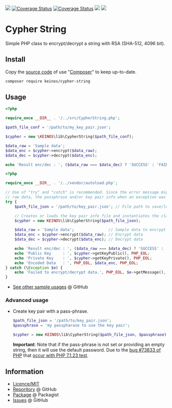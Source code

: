 [![](https://travis-ci.org/KEINOS/CypherString.svg?branch=master)](https://travis-ci.org/KEINOS/CypherString "View build status in Travis CI")
[![Coverage Status](https://coveralls.io/repos/github/KEINOS/CypherString/badge.svg)](https://coveralls.io/github/KEINOS/CypherString)
[![Coverage Status](https://coveralls.io/repos/github/KEINOS/CypherString/badge.svg?branch=%28HEAD+detached+at+c01b91e%29)](https://coveralls.io/github/KEINOS/CypherString?branch=%28HEAD+detached+at+c01b91e%29)
[![](https://img.shields.io/scrutinizer/quality/g/KEINOS/CypherString/master)](https://scrutinizer-ci.com/g/KEINOS/CypherString/build-status/master "Code quality at Scrutinizer")
[![](https://img.shields.io/packagist/php-v/keinos/cypher-string)](https://github.com/KEINOS/CypherString/blob/master/.travis.yml "PHP Version Support")

# Cypher String

Simple PHP class to encrypt/decrypt a string with RSA (SHA-512, 4096 bit).

## Install

Copy the [source code](https://github.com/KEINOS/CypherString/blob/master/src/CypherString.php) of use "[Composer](https://getcomposer.org/)" to keep up-to-date.

```bash
composer require keinos/cypher-string
```

## Usage

```php
<?php

require_once __DIR__ . '/../src/CypherString.php';

$path_file_conf = '/path/to/my_key_pair.json';

$cypher = new \KEINOS\lib\CypherString($path_file_conf);

$data_raw = 'Sample data';
$data_enc = $cypher->encrypt($data_raw);
$data_dec = $cypher->decrypt($data_enc);

echo 'Result enc/dec : ', ($data_raw === $data_dec) ? 'SUCCESS' : 'FAIL', PHP_EOL;
```

```php
<?php

require_once __DIR__ . '/../vendor/autoload.php';

// Use of "try" and "catch" is recommended. Since the error message might contain the
// raw data, the passphrase and/or key pair info when an exception was thrown.
try {
    $path_file_json = '/path/to/key_pair.json'; // File path to save/load the key pair

    // Creates or loads the key pair info file and instantiates the class object
    $cypher = new KEINOS\lib\CypherString($path_file_json);

    $data_raw = 'Sample data';               // Sample data to encrypt
    $data_enc = $cypher->encrypt($data_raw); // Encrypt data
    $data_dec = $cypher->decrypt($data_enc); // Decrypt data

    echo 'Result enc/dec : ', ($data_raw === $data_dec) ? 'SUCCESS' : 'FAIL', PHP_EOL;
    echo 'Public Key     : ', $cypher->getKeyPublic(), PHP_EOL;
    echo 'Private Key    : ', $cypher->getKeyPrivate(), PHP_EOL;
    echo 'Encoded Data   : ', PHP_EOL, $data_enc, PHP_EOL;
} catch (\Exception $e) {
    echo 'Failed to encrypt/decrypt data.', PHP_EOL, $e->getMessage(), PHP_EOL;
}
```

- [See other sample usages](https://github.com/KEINOS/CypherString/tree/master/samples) @ GitHub

### Advanced usage

- Create key pair with a pass-phrase.

  ```php
  $path_file_json = '/path/to/key_pair.json';
  $passphrase = 'my passpharase to use the key pair';

  $cypher = new KEINOS\lib\CypherString($path_file_json, $passphrase);
  ```
  **Important**: Note that if the pass-phrase is not set or providing an empty string, then it will use the default password. Due to the [bug #73833 of PHP](https://bugs.php.net/bug.php?id=73833) that [occur with PHP 7.1.23 test](https://travis-ci.org/github/KEINOS/CypherString/builds/697941898).

## Information

- [Licence/MIT](https://github.com/KEINOS/CypherString/blob/master/LICENSE)
- [Reporitory](https://github.com/KEINOS/CypherString) @ GitHub
- [Package](https://packagist.org/packages/keinos/cypher-string) @ Packagist
- [Issues](https://github.com/KEINOS/CypherString/issues) @ GitHub
